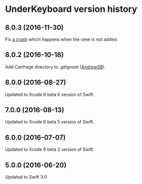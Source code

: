 # UnderKeyboard version history

## 8.0.3 (2016-11-30)

Fix [a crash](https://github.com/marketplacer/UnderKeyboard/issues/7) which happens when the view is not added.

## 8.0.2 (2016-10-18)

Add Carthage directory to .gitignore ([AndrewSB](https://github.com/AndrewSB)).

## 8.0.0 (2016-08-27)

Updated to Xcode 8 beta 6 version of Swift.

## 7.0.0 (2016-08-13)

Updated to Xcode 8 beta 5 version of Swift.

## 6.0.0 (2016-07-07)

Updated to Xcode 8 beta 2 version of Swift.

## 5.0.0 (2016-06-20)

Updated to Swift 3.0